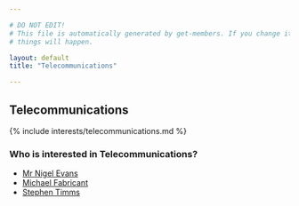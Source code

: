 ```yaml
---

# DO NOT EDIT!
# This file is automatically generated by get-members. If you change it, bad
# things will happen.

layout: default
title: "Telecommunications"

---
```


## Telecommunications

{% include interests/telecommunications.md %}

### Who is interested in Telecommunications?


* [Mr Nigel Evans](/members/mr-nigel-evans.html)
* [Michael Fabricant](/members/michael-fabricant.html)
* [Stephen Timms](/members/stephen-timms.html)

